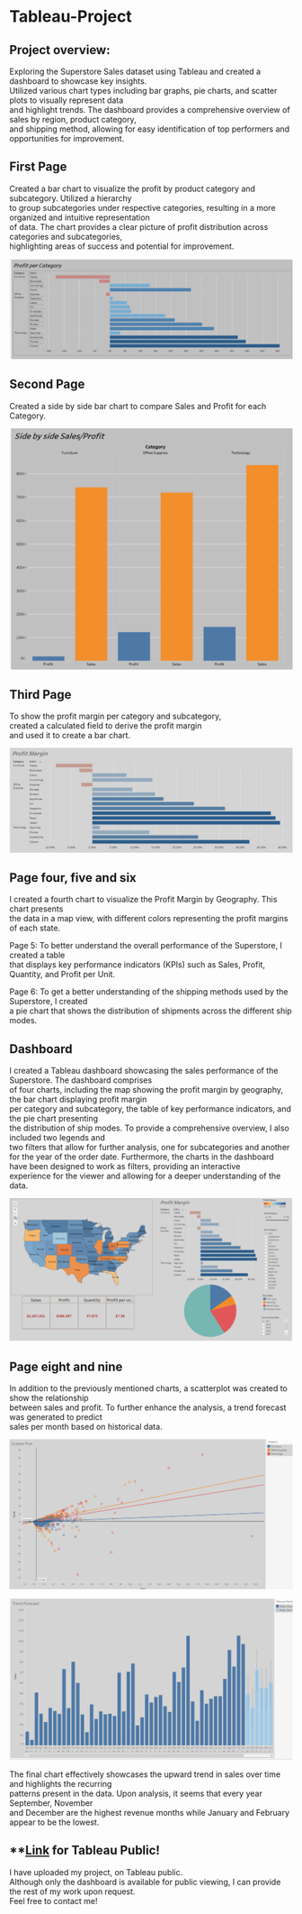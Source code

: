 # Tableau-Project

## Project overview:
Exploring the Superstore Sales dataset using Tableau and created a dashboard to showcase key insights.  
Utilized various chart types including bar graphs, pie charts, and scatter plots to visually represent data   
and highlight trends. The dashboard provides a comprehensive overview of sales by region, product category,   
and shipping method, allowing for easy identification of top performers and opportunities for improvement.

## First Page
Created a bar chart to visualize the profit by product category and subcategory. Utilized a hierarchy  
to group subcategories under respective categories, resulting in a more organized and intuitive representation  
of data. The chart provides a clear picture of profit distribution across categories and subcategories,  
highlighting areas of success and potential for improvement.

![c1](Images/c1.png)

## Second Page 
Created a side by side bar chart to compare Sales and Profit for each Category.

![c7](Images/c7.png) 

## Third Page 
To show the profit margin per category and subcategory,   
created a calculated field to derive the profit margin  
and used it to create a bar chart.

![c3](Images/c3.png)

## Page four, five and six
I created a fourth chart to visualize the Profit Margin by Geography. This chart presents   
the data in a map view, with different colors representing the profit margins of each state.

Page 5: To better understand the overall performance of the Superstore, I created a table   
that displays key performance indicators (KPIs) such as Sales, Profit, Quantity, and Profit per Unit.

Page 6: To get a better understanding of the shipping methods used by the Superstore, I created  
a pie chart that shows the distribution of shipments across the different ship modes.

## Dashboard

I created a Tableau dashboard showcasing the sales performance of the Superstore. The dashboard comprises   
of four charts, including the map showing the profit margin by geography, the bar chart displaying profit margin    
per category and subcategory, the table of key performance indicators, and the pie chart presenting  
the distribution of ship modes. To provide a comprehensive overview, I also included two legends and  
two filters that allow for further analysis, one for subcategories and another for the year of the order date.
Furthermore, the charts in the dashboard have been designed to work as filters, providing an interactive  
experience for the viewer and allowing for a deeper understanding of the data.

![dashboard](Images/dashboard.png) 

## Page  eight and nine

In addition to the previously mentioned charts, a scatterplot was created to show the relationship    
between sales and profit. To further enhance the analysis, a trend forecast was generated to predict  
sales per month based on historical data.

![c4](Images/c4.png)

![c5](Images/c5.png)


The final chart effectively showcases the upward trend in sales over time and highlights the recurring   
patterns present in the data. Upon analysis, it seems that every year September, November  
and December are the highest revenue months while January and February appear to be the lowest.

## **[Link](https://public.tableau.com/app/profile/dimitris.kaisaris4695/viz/Sales_Workbook1/Dashboard1) for Tableau Public!

I have uploaded my project,  on Tableau public.  
Although only the dashboard is available for public viewing, I can provide the rest of my work upon request.  
Feel free to contact me! 


